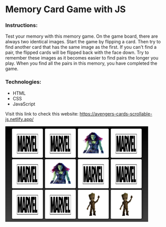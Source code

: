 # Memory Card Game with JS

### Instructions:
Test your memory with this memory game. On the game board, there are always two identical images. Start the game by flipping a card. Then try to find another card that has the same image as the first. If you can't find a pair, the flipped cards will be flipped back with the face down. Try to remember these images as it becomes easier to find pairs the longer you play. When you find all the pairs in this memory, you have completed the game.

### Technologies:
  - HTML
  - CSS
  - JavaScript
  
  Visit this link to check this website: https://avengers-cards-scrollable-js.netlify.app/
  
  
  <img src="img/screenshot.png" width= "450" height= "300" >
  
  

